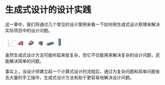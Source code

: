 # 生成式设计的设计实践

这一章中，我们将通过几个常见的设计案例来看一下如何用生成式设计原理来解决实际项目中的设计问题。

<img src="../assets/hello/hellorefinery.png" style="width:200px;"/>

虽然生成式设计方法可能听起来挺复杂，但它不仅能用来解决复杂的设计问题，还能解决简单的问题。

事实上，当设计师建立起一个计算式设计的流程后，通过为复杂问题和简单问题省去大量的手工操作，生成式设计方法有助于更容易地解决设计问题。